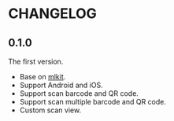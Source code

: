 # CHANGELOG

## 0.1.0

The first version.

- Base on [mlkit](https://developers.google.com/ml-kit/vision/barcode-scanning).
- Support Android and iOS.
- Support scan barcode and QR code.
- Support scan multiple barcode and QR code.
- Custom scan view.
